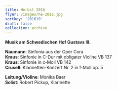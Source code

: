 ```yaml
---
title: Herbst 2016
flyer: /images/he-2016.jpg
sortkey: '201610'
draft: false
collection: archive
---
```

**Musik am Schwedischen Hof Gustavs III.**

**Naumann**: Sinfonia aus der Oper Cora  
**Kraus**: Sinfonie in C-Dur mit obligater Violine VB 137  
**Kraus**: Sinfonie in c-Moll VB 142  
**Crusell**: Klarinetten-Konzert Nr. 2 in f-Moll op. 5

**Leitung/Violine**: Monika Baer  
**Solist**: Robert Pickup, Klarinette

